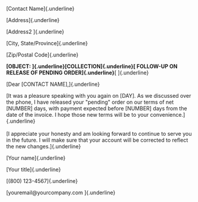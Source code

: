 [Contact Name]{.underline}

[Address]{.underline}

[Address2 ]{.underline}

[City, State/Province]{.underline}

[Zip/Postal Code]{.underline}

**[OBJECT: ]{.underline}[COLLECTION]{.underline}[ FOLLOW-UP ON RELEASE
OF PENDING ORDER]{.underline}**[ ]{.underline}

[Dear \[CONTACT NAME\],]{.underline}

[It was a pleasure speaking with you again on \[DAY\]. As we discussed
over the phone, I have released your \"pending\" order on our terms of
net \[NUMBER\] days, with payment expected before \[NUMBER\] days from
the date of the invoice. I hope those new terms will be to your
convenience.]{.underline}\
\
[I appreciate your honesty and am looking forward to continue to serve
you in the future. I will make sure that your account will be corrected
to reflect the new changes.]{.underline}

[Your name]{.underline}

[Your title]{.underline}

[(800) 123-4567]{.underline}

[youremail\@yourcompany.com ]{.underline}
